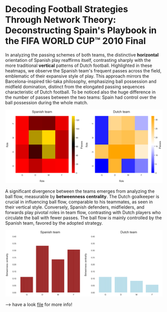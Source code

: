 # Decoding Football Strategies Through Network Theory: Deconstructing Spain's Playbook in the FIFA WORLD CUP™ 2010 Final


In analyzing the passing schemes of both teams, the distinctive <b>horizontal</b> orientation of Spanish play reaffirms itself, contrasting sharply with the more traditional <b>vertical</b> patterns of Dutch football. Highlighted in these heatmaps, we observe the Spanish team's frequent passes across the field, emblematic of their expansive style of play. This approach mirrors the Barcelona-inspired tiki-taka philosophy, emphasizing ball possession and midfield domination, distinct from the elongated passing sequences characteristic of Dutch football. To be noticed also the huge difference in the number of passes between the two teams: Spain had control over the ball possession during the whole match.


![alt text](https://github.com/maddaleona/sport_projects/blob/main/files/heatmaps_es_nl.png)


A significant divergence between the teams emerges from analyzing the ball flow, measurable by <b>betweenness centrality</b>. The Dutch goalkeeper is crucial in influencing ball flow, comparable to his teammates, as seen in their vertical style. Conversely, Spanish defenders, midfielders, and forwards play pivotal roles in team flow, contrasting with Dutch players who circulate the ball with fewer passes. The ball flow is mainly controlled by the Spanish team, favored by the adopted strategy.


![alt text](https://github.com/maddaleona/sport_projects/blob/main/files/hist_es_nl.png)


--> have a look [file](https://github.com/maddaleona/sport_projects/blob/main/files/world_cup_analysis.pdf) for more info!
